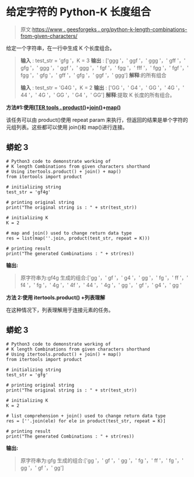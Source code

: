 # 给定字符的 Python-K 长度组合

> 原文:[https://www . geesforgeks . org/python-k-length-combinations-from-given-characters/](https://www.geeksforgeeks.org/python-k-length-combinations-from-given-characters/)

给定一个字符串，在一行中生成 K 个长度组合。

> **输入** : test_str = 'gfg '，K = 3
> **输出** : ['ggg '，' ggf '，' ggg '，' gff '，' gfg '，' ggg '，' ggf '，' ggg '，' fgf '，' fgg '，' fff '，' fgg '，' fgf '，' fgg '，' gfg '，' gff '，' gfg '，' ggf '，' ggg']
> **解释**:的所有组合
> 
> **输入** : test_str = 'G4G '，K = 2
> **输出** : ['GG '，' G4 '，' GG '，' 4G '，' 44 '，' 4G '，' GG '，' G4 '，' GG']
> **解释**:提取 K 长度的所有组合。

**方法#1:使用**[**ITER tools . product()**](https://www.geeksforgeeks.org/python-itertools-product/)**+**[**join()**](https://www.geeksforgeeks.org/join-function-python/)**+**[**map()**](https://www.geeksforgeeks.org/python-map-function/)

该任务可以由 product()使用 repeat param 来执行，但返回的结果是单个字符的元组列表。这些都可以使用 join()和 map()进行连接。

## 蟒蛇 3

```
# Python3 code to demonstrate working of 
# K length Combinations from given characters shorthand
# Using itertools.product() + join() + map()
from itertools import product

# initializing string
test_str = 'gf4g'

# printing original string
print("The original string is : " + str(test_str))

# initializing K 
K = 2

# map and join() used to change return data type
res = list(map(''.join, product(test_str, repeat = K)))

# printing result 
print("The generated Combinations : " + str(res)) 
```

**输出:**

> 原字符串为:gf4g
> 生成的组合:['gg '，' gf '，' g4 '，' gg '，' fg '，' ff '，' f4 '，' fg '，' 4g '，' 4f '，' 44 '，' 4g '，' gg '，' gf '，' g4 '，' gg '

**方法 2:使用 itertools.product() +列表理解**

在这种情况下，列表理解用于连接元素的任务。

## 蟒蛇 3

```
# Python3 code to demonstrate working of 
# K length Combinations from given characters shorthand
# Using itertools.product() + join() + map()
from itertools import product

# initializing string
test_str = 'gfg'

# printing original string
print("The original string is : " + str(test_str))

# initializing K 
K = 2

# list comprehension + join() used to change return data type
res = [''.join(ele) for ele in product(test_str, repeat = K)]

# printing result 
print("The generated Combinations : " + str(res))
```

**输出:**

> 原字符串为:gfg
> 生成的组合:['gg '，' gf '，' gg '，' fg '，' ff '，' fg '，' gg '，' gf '，' gg']